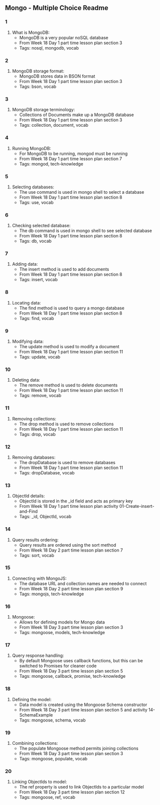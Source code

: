 ## Mongo - Multiple Choice Readme


### 1 

1. What is MongoDB:
    * MongoDB is a very popular noSQL database
    * From Week 18 Day 1 part time lesson plan section 3
    * Tags: nosql, mongodb, vocab


### 2 

1. MongoDB storage format:
    * MongoDB stores data in BSON format
    * From Week 18 Day 1 part time lesson plan section 3
    * Tags: bson, vocab


### 3 

1. MongoDB storage terminology:
    * Collections of Documents make up a MongoDB database
    * From Week 18 Day 1 part time lesson plan section 3
    * Tags: collection, document, vocab


### 4 

1. Running MongoDB:
    * For MongoDB to be running, mongod must be running
    * From Week 18 Day 1 part time lesson plan section 7
    * Tags: mongod, tech-knowledge


### 5 

1. Selecting databases:
    * The use command is used in mongo shell to select a database
    * From Week 18 Day 1 part time lesson plan section 8
    * Tags: use, vocab


### 6 

1. Checking selected database:
    * The db command is used in mongo shell to see selected database
    * From Week 18 Day 1 part time lesson plan section 8
    * Tags: db, vocab


### 7 

1. Adding data:
    * The insert method is used to add documents
    * From Week 18 Day 1 part time lesson plan section 8
    * Tags: insert, vocab


### 8 

1. Locating data:
    * The find method is used to query a mongo database
    * From Week 18 Day 1 part time lesson plan section 8
    * Tags: find, vocab


### 9 

1. Modifying data:
    * The update method is used to modify a document
    * From Week 18 Day 1 part time lesson plan section 11
    * Tags: update, vocab


### 10 

1. Deleting data:
    * The remove method is used to delete documents
    * From Week 18 Day 1 part time lesson plan section 11
    * Tags: remove, vocab


### 11 

1. Removing collections:
    * The drop method is used to remove collections
    * From Week 18 Day 1 part time lesson plan section 11
    * Tags: drop, vocab


### 12 

1. Removing databases:
    * The dropDatabase is used to remove databases
    * From Week 18 Day 1 part time lesson plan section 11
    * Tags: dropDatabase, vocab


### 13 

1. ObjectId details:
    * ObjectId is stored in the _id field and acts as primary key
    * From Week 18 Day 1 part time lesson plan activity 01-Create-insert-and-Find
    * Tags: _id, ObjectId, vocab


### 14 

1. Query results ordering:
    * Query results are ordered using the sort method
    * From Week 18 Day 2 part time lesson plan section 7
    * Tags: sort, vocab


### 15 

1. Connecting with MongoJS:
    * The database URL and collection names are needed to connect
    * From Week 18 Day 2 part time lesson plan section 9
    * Tags: mongojs, tech-knowledge


### 16 

1. Mongoose:
    * Allows for defining models for Mongo data
    * From Week 18 Day 3 part time lesson plan section 3
    * Tags: mongoose, models, tech-knowledge


### 17 

1. Query response handling:
    * By default Mongoose uses callback functions, but this can be switched to Promises for cleaner code
    * From Week 18 Day 3 part time lesson plan section 5
    * Tags: mongoose, callback, promise, tech-knowledge


### 18 

1. Defining the model:
    * Data model is created using the Mongoose Schema constructor
    * From Week 18 Day 3 part time lesson plan section 5 and activity 14-SchemaExample
    * Tags: mongoose, schema, vocab


### 19 

1. Combining collections:
    * The populate Mongoose method permits joining collections
    * From Week 18 Day 3 part time lesson plan section 3
    * Tags: mongoose, populate, vocab


### 20 

1. Linking ObjectIds to model:
    * The ref property is used to link ObjectIds to a particular model
    * From Week 18 Day 3 part time lesson plan section 12
    * Tags: mongoose, ref, vocab

